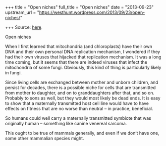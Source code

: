 +++
title = "Open niches"
full_title = "Open niches"
date = "2013-09-23"
upstream_url = "https://westhunt.wordpress.com/2013/09/23/open-niches/"

+++
Source: [here](https://westhunt.wordpress.com/2013/09/23/open-niches/).

Open niches

When I first learned that mitochondria (and chloroplasts) have their
own DNA and their own personal DNA replication mechanism, I wondered if
they had their own viruses that hijacked that replication mechanism.
It was a long time coming, but it seems that there are indeed viruses
that infect the mitochondria of some fungi. Obviously, this kind of
thing is particularly likely in fungi.

Since living cells are exchanged between mother and unborn children,
and persist for decades, there is a possible niche for cells that are
transmitted from mother to daughter, and on to granddaughters after
that, and so on. Probably to sons as well, but they would most likely
be dead ends. It is easy to show that a maternally transmitted host
cell line would have to have effects on fitness that are no worse than
neutral – in practice, beneficial.

So humans could well carry a maternally transmitted symbiote that was
originally human – something like canine venereal sarcoma.

This ought to be true of mammals generally, and even if we don’t have
one, some other mammalian species might.



